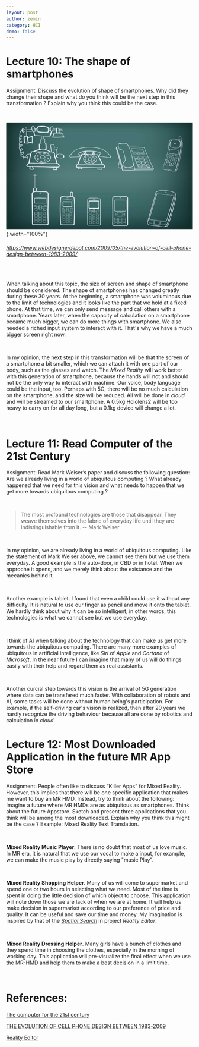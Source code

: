 ```yaml
---
layout: post
author: zemin 
category: HCI
demo: false 
---
```


# Lecture 10: The shape of smartphones

Assignment: Discuss the evolution of shape of smartphones. Why did they change their shape and what do you think will be the next step in this transformation ? Explain why you think this could be the case.

&nbsp;

![Alt text](https://raw.githubusercontent.com/zemin-xu/zemin-xu.github.io/master/assets/images/hci_lecture/evolution_smartphone.jpg "evolution of smartphone"){:width="100%"}

###### https://www.webdesignerdepot.com/2009/05/the-evolution-of-cell-phone-design-between-1983-2009/

&nbsp;

When talking about this topic, the size of screen and shape of smartphone should be considered. The shape of smartphones has changed greatly during these 30 years. At the beginning, a smartphone was voluminous due to the limit of technologies and it looks like the part that we hold at a fixed phone. At that time, we can only send message and call others with a smartphone. Years later, when the capacity of calculation on a smartphone became much bigger, we can do more things with smartphone. We also needed a riched input system to interact with it. That's why we have a much bigger screen right now.

&nbsp;

In my opinion, the next step in this transformation will be that the screen of a smartphone a bit smaller, which we can attach it with one part of our body, such as the glasses and watch. The *Mixed Reality* will work better with this generation of smartphone, because the hands will not and should not be the only way to interact with machine. Our voice, body language could be the input, too. Perhaps with 5G, there will be no much calculation on the smartphone, and the size will be reduced.  All will be done in *cloud* and will be streamed to our smartphone. A 0.5kg Hololens2 will be too heavy to carry on for all day long, but a 0.1kg device will change a lot.

&nbsp;

# Lecture 11: Read Computer of the 21st Century

Assignment: Read Mark Weiser’s paper and discuss the following question: Are we already living in a world of ubiquitous computing ? What already happened that we need for this vision and what needs to happen that we get more towards ubiquitous computing ?

&nbsp;

> The most profound technologies are those that disappear. They weave themselves into the fabric of everyday life until they are indistinguishable from it. -- Mark Weiser

&nbsp;

In my opinion, we are already living in a world of ubiquitous computing. Like the statement of Mark Weiser above, we cannot see them but we use them everyday. A good example is the auto-door, in CBD or in hotel. When we approche it opens, and we merely think about the existance and the mecanics behind it.

&nbsp;

Another example is tablet. I found that even a child could use it without any difficulty. It is natural to use our finger as pencil and move it onto the tablet. We hardly think about why it can be so intelligent, in other words, this technologies is what we cannot see but we use everyday.

&nbsp;

I think of AI when talking about the technology that can make us get more towards the ubiquitous computing.
There are many more examples of ubiquitous in artificial intelligence, like *Siri* of *Apple* and *Cortana* of *Microsoft*. In the near future I can imagine that many of us will do things easily with their help and regard them as real assistants.

&nbsp;

Another curcial step towards this vision is the arrival of 5G generation where data can be transfered much faster. With collaboration of robots and AI, some tasks will be done without human being's participation. For example, if the self-driving car's vision is realized, then after 20 years we hardly recognize the driving behaviour because all are done by robotics and calculation in *cloud*.

# Lecture 12: Most Downloaded Application in the future MR App Store

Assignment: People often like to discuss “Killer Apps” for Mixed Reality. However, this implies that there will be one specific application that makes me want to buy an MR HMD. Instead, try to think about the following: Imagine a future where MR HMDs are as ubiquitous as smartphones. Think about the future Appstore. Sketch and present three applications that you think will be among the most downloaded. Explain why you think this might be the case ? Example: Mixed Reality Text Translation.

&nbsp;

**Mixed Reality Music Player**. There is no doubt that most of us love music. In MR era, it is natural that we use our vocal to make a input, for example, we can make the music  play by directly saying "music Play".

&nbsp;

**Mixed Reality Shopping Helper**. Many of us will come to supermarket and spend one or two hours in selecting what we need. Most of the time is spent in doing the little decision of which object to choose. This application will note down those we are lack of when we are at home. It will help us make decision in supermarket according to our preference of price and quality. It can be useful and save our time and money. My imagination is inspired by that of the *[Spatial Search](https://vimeo.com/218675811)* in project *Reality Editor*.

&nbsp;

**Mixed Reality Dressing Helper**. Many girls have a bunch of clothes and they spend time in choosing the clothes, especially in the morning of working day. This application will pre-visualize the final effect when we use the MR-HMD and help them to make a best decision in a limit time.

&nbsp;

# References:

[The computer for the 21st century](https://www.lri.fr/~mbl/Stanford/CS477/papers/Weiser-SciAm.pdf)

[THE EVOLUTION OF CELL PHONE DESIGN BETWEEN 1983-2009](https://www.webdesignerdepot.com/2009/05/the-evolution-of-cell-phone-design-between-1983-2009/)

[Reality Editor](http://realityeditor.org/`)